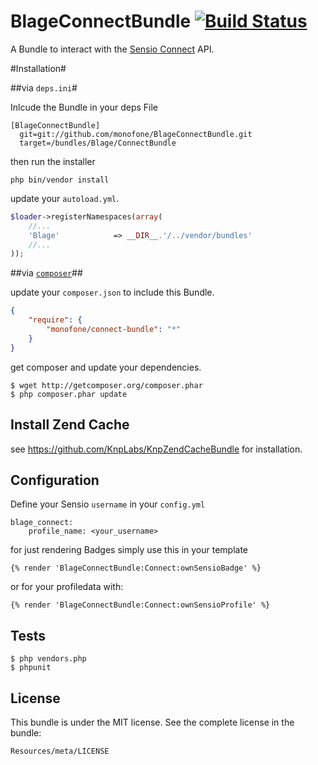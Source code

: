 BlageConnectBundle [![Build Status](https://secure.travis-ci.org/digitalkaoz/BlageConnectBundle.png)](http://travis-ci.org/digitalkaoz/BlageConnectBundle)
==================

A Bundle to interact with the [Sensio Connect](https://connect.sensiolabs.com/) API.

#Installation#

##via `deps.ini`#

Inlcude the Bundle in your deps File

    [BlageConnectBundle]
      git=git://github.com/monofone/BlageConnectBundle.git
      target=/bundles/Blage/ConnectBundle

then run the installer

    php bin/vendor install

update your `autoload.yml`.

```php
$loader->registerNamespaces(array(
    //...
    'Blage'            => __DIR__.'/../vendor/bundles'
    //...
));
```

##via [`composer`](https://github.com/composer/composer)##

update your `composer.json` to include this Bundle.

``` json
{
    "require": {
        "monofone/connect-bundle": "*"
    }
}
```

get composer and update your dependencies.

    $ wget http://getcomposer.org/composer.phar
    $ php composer.phar update


Install Zend Cache
------------------

see https://github.com/KnpLabs/KnpZendCacheBundle for installation.

Configuration
-------------

Define your Sensio `username` in your `config.yml`

    blage_connect:
        profile_name: <your_username>

for just rendering Badges simply use this in your template

    {% render 'BlageConnectBundle:Connect:ownSensioBadge' %}

or for your profiledata with:

    {% render 'BlageConnectBundle:Connect:ownSensioProfile' %}

Tests
-----

    $ php vendors.php
    $ phpunit

License
-------

This bundle is under the MIT license. See the complete license in the bundle:

    Resources/meta/LICENSE
